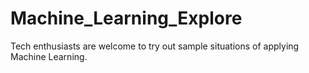 # Machine_Learning_Explore
Tech enthusiasts are welcome to try out sample situations of applying Machine Learning.
